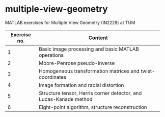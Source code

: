 # multiple-view-geometry
MATLAB exercises for Multiple View Geometry (IN2228) at TUM

| Exercise no. | Content                                                           |
|--------------|-------------------------------------------------------------------|
| 1            | Basic image processing and basic MATLAB operations                |
| 2            | Moore-Penrose pseudo-inverse                                      |
| 3            | Homogeneous transformation matrices and twist-coordinates         |
| 4            | Image formation and radial distortion                             |
| 5            | Structure tensor, Harris corner detector, and Lucas-Kanade method |
| 6            | Eight-point algorithm, structure reconstruction                   |
